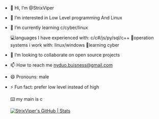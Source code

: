 - 👋 Hi, I’m @StrixViper
- 👀 I’m interested in Low Level programming And Linux
- 🌱 I’m currently learning c/cyber/linux

  💻languages I have experienced with: c/c#/js/py/sql/c++
  👾operation systems i work with: linux/windows
  🤖learning cyber
- 💞️ I’m looking to collaborate on open source projects
- 📫 How to reach me nyduo.buisness@gmail.com
- 😄 Pronouns: male
- ⚡ Fun fact: prefer low level instead of high 

  ⌨️ my main is c



  [![StrixViper's GitHub | Stats](https://stats.quira.sh/StrixViper/github?theme=dark)](https://quira.sh?utm_source=widgets&utm_campaign=StrixViper)

  
